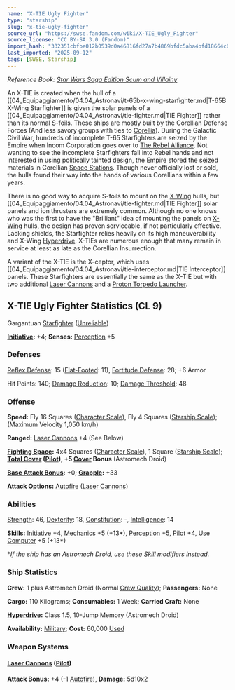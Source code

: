 ```yaml
---
name: "X-TIE Ugly Fighter"
type: "starship"
slug: "x-tie-ugly-fighter"
source_url: "https://swse.fandom.com/wiki/X-TIE_Ugly_Fighter"
source_license: "CC BY-SA 3.0 (Fandom)"
import_hash: "332351cbfbe012b0539d0a46816fd27a7b4869bfdc5aba4bfd18664c027ab097"
last_imported: "2025-09-12"
tags: [SWSE, Starship]
---
```

*Reference Book: [Star Wars Saga Edition Scum and Villainy](https://swse.fandom.com/wiki/Star_Wars_Saga_Edition_Scum_and_Villainy)*

An X-TIE is created when the hull of a [[04_Equipaggiamento/04.04_Astronavi/t-65b-x-wing-starfighter.md|T-65B X-Wing Starfighter]] is given the solar panels of a [[04_Equipaggiamento/04.04_Astronavi/tie-fighter.md|TIE Fighter]] rather than its normal S-foils. These ships are mostly built by the Corellian Defense Forces (And less savory groups with ties to [Corellia](https://swse.fandom.com/wiki/Corellia)). During the Galactic Civil War, hundreds of incomplete T-65 Starfighters are seized by the Empire when Incom Corporation goes over to [The Rebel Alliance](https://swse.fandom.com/wiki/The_Rebel_Alliance). Not wanting to see the incomplete Starfighters fall into Rebel hands and not interested in using politically tainted design, the Empire stored the seized materials in Corellian [Space Stations](https://swse.fandom.com/wiki/Space_Stations). Though never officially lost or sold, the hulls found their way into the hands of various Corellians within a few years.

There is no good way to acquire S-foils to mount on the [X-Wing](https://swse.fandom.com/wiki/X-Wing) hulls, but [[04_Equipaggiamento/04.04_Astronavi/tie-fighter.md|TIE Fighter]] solar panels and ion thrusters are extremely common. Although no one knows who was the first to have the "Brilliant" idea of mounting the panels on [X-Wing](https://swse.fandom.com/wiki/X-Wing) hulls, the design has proven serviceable, if not particularly effective. Lacking shields, the Starfighter relies heavily on its high maneuverability and X-Wing [Hyperdrive](https://swse.fandom.com/wiki/Hyperdrive). X-TIEs are numerous enough that many remain in service at least as late as the Corellian Insurrection.

A variant of the X-TIE is the X-ceptor, which uses [[04_Equipaggiamento/04.04_Astronavi/tie-interceptor.md|TIE Interceptor]] panels. These Starfighters are essentially the same as the X-TIE but with two additional [Laser Cannons](https://swse.fandom.com/wiki/Laser_Cannons) and a [Proton Torpedo Launcher](https://swse.fandom.com/wiki/Proton_Torpedo_Launcher).
## X-TIE Ugly Fighter Statistics (CL 9)
Gargantuan [Starfighter](https://swse.fandom.com/wiki/Starfighter) ([Unreliable](https://swse.fandom.com/wiki/Unreliable))

**[Initiative](https://swse.fandom.com/wiki/Initiative):** +4; **Senses:** [Perception](https://swse.fandom.com/wiki/Perception) +5
### Defenses
[Reflex Defense](https://swse.fandom.com/wiki/Reflex_Defense_(Vehicles)): 15 ([Flat-Footed](https://swse.fandom.com/wiki/Flat-Footed): 11), [Fortitude Defense](https://swse.fandom.com/wiki/Fortitude_Defense_(Vehicles)): 28; +6 Armor

Hit Points: 140; [Damage Reduction](https://swse.fandom.com/wiki/Damage_Reduction): 10; [Damage Threshold](https://swse.fandom.com/wiki/Damage_Threshold_(Vehicles)): 48
### Offense
**Speed:** Fly 16 Squares ([Character Scale](https://swse.fandom.com/wiki/Character_Scale)), Fly 4 Squares ([Starship Scale](https://swse.fandom.com/wiki/Starship_Scale)); (Maximum Velocity 1,050 km/h)

**Ranged:** [Laser Cannons](https://swse.fandom.com/wiki/Laser_Cannons) +4 (See Below)

**[Fighting Space](https://swse.fandom.com/wiki/Fighting_Space):** 4x4 Squares ([Character Scale](https://swse.fandom.com/wiki/Character_Scale)), 1 Square ([Starship Scale](https://swse.fandom.com/wiki/Starship_Scale)); **[Total Cover](https://swse.fandom.com/wiki/Total_Cover) **([Pilot](https://swse.fandom.com/wiki/Pilot_(Vehicle_Combat))), +5 [**Cover**](https://swse.fandom.com/wiki/Cover)** Bonus** (Astromech Droid)

**[Base Attack Bonus](https://swse.fandom.com/wiki/Base_Attack_Bonus):** +0; **[Grapple](https://swse.fandom.com/wiki/Grapple):** +33

**Attack Options:** [Autofire](https://swse.fandom.com/wiki/Autofire_(Vehicle_Combat)) ([Laser Cannons](https://swse.fandom.com/wiki/Laser_Cannons))
### Abilities
[Strength](https://swse.fandom.com/wiki/Strength): 46, [Dexterity](https://swse.fandom.com/wiki/Dexterity): 18, [Constitution](https://swse.fandom.com/wiki/Constitution): -, [Intelligence](https://swse.fandom.com/wiki/Intelligence): 14

**[Skills](https://swse.fandom.com/wiki/Skills):** [Initiative](https://swse.fandom.com/wiki/Initiative) +4, [Mechanics](https://swse.fandom.com/wiki/Mechanics) +5 (+13*), [Perception](https://swse.fandom.com/wiki/Perception) +5, [Pilot](https://swse.fandom.com/wiki/Pilot) +4, [Use Computer](https://swse.fandom.com/wiki/Use_Computer) +5 (+13*)

**If the ship has an Astromech Droid, use these [Skill](https://swse.fandom.com/wiki/Skill) modifiers instead.*
### Ship Statistics
**Crew:** 1 plus Astromech Droid (Normal [Crew Quality](https://swse.fandom.com/wiki/Crew_Quality)); **Passengers:** None

**Cargo:** 110 Kilograms; **Consumables:** 1 Week; **Carried Craft:** None

**[Hyperdrive](https://swse.fandom.com/wiki/Hyperdrive):** Class 1.5, 10-Jump Memory (Astromech Droid)

**Availability:** [Military](https://swse.fandom.com/wiki/Military); **Cost:** 60,000 [Used](https://swse.fandom.com/wiki/Used)
### Weapon Systems
#### **[Laser Cannons](https://swse.fandom.com/wiki/Laser_Cannons) ([Pilot](https://swse.fandom.com/wiki/Pilot_(Vehicle_Combat)))**
**Attack Bonus:** +4 (-1 [Autofire](https://swse.fandom.com/wiki/Autofire_(Vehicle_Combat))), **Damage:** 5d10x2